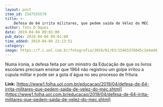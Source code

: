 ```yaml
---
layout: post
item_id: 2547555579
title: >-
    Defesa de 64 irrita militares, que pedem saída de Vélez do MEC
author: Tatu D'Oquei
date: 2019-04-04 09:01:00
pub_date: 2019-04-04 09:01:00
time_added: 2019-04-04 23:13:51
category: 
image: https://f.i.uol.com.br/fotografia/2019/01/03/15465376845c2e4ad412a21_1546537684_3x2_xl.jpg
---
```


Numa ironia, a defesa feita por um ministro da Educação de que os livros escolares precisam ensinar que 1964 não registrou um golpe irritou a cúpula militar e pode ser a gota d´água no seu processo de fritura.

**Link:** [https://www1.folha.uol.com.br/educacao/2019/04/defesa-de-64-irrita-militares-que-pedem-saida-de-velez-do-mec.shtml](https://www1.folha.uol.com.br/educacao/2019/04/defesa-de-64-irrita-militares-que-pedem-saida-de-velez-do-mec.shtml)

